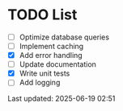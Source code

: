 # TODO List

- [ ] Optimize database queries
- [ ] Implement caching
- [x] Add error handling
- [ ] Update documentation
- [x] Write unit tests
- [ ] Add logging

Last updated: 2025-06-19 02:51
